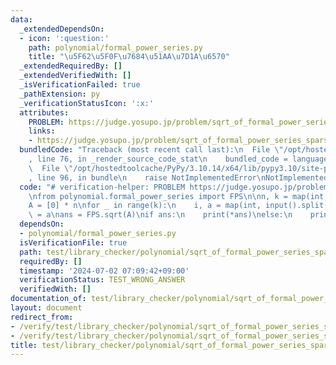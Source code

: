 ```yaml
---
data:
  _extendedDependsOn:
  - icon: ':question:'
    path: polynomial/formal_power_series.py
    title: "\u5F62\u5F0F\u7684\u51AA\u7D1A\u6570"
  _extendedRequiredBy: []
  _extendedVerifiedWith: []
  _isVerificationFailed: true
  _pathExtension: py
  _verificationStatusIcon: ':x:'
  attributes:
    PROBLEM: https://judge.yosupo.jp/problem/sqrt_of_formal_power_series_sparse
    links:
    - https://judge.yosupo.jp/problem/sqrt_of_formal_power_series_sparse
  bundledCode: "Traceback (most recent call last):\n  File \"/opt/hostedtoolcache/PyPy/3.10.14/x64/lib/pypy3.10/site-packages/onlinejudge_verify/documentation/build.py\"\
    , line 76, in _render_source_code_stat\n    bundled_code = language.bundle(\n\
    \  File \"/opt/hostedtoolcache/PyPy/3.10.14/x64/lib/pypy3.10/site-packages/onlinejudge_verify/languages/python.py\"\
    , line 96, in bundle\n    raise NotImplementedError\nNotImplementedError\n"
  code: "# verification-helper: PROBLEM https://judge.yosupo.jp/problem/sqrt_of_formal_power_series_sparse\n\
    \nfrom polynomial.formal_power_series import FPS\n\nn, k = map(int, input().split())\n\
    A = [0] * n\nfor _ in range(k):\n    i, a = map(int, input().split())\n    A[i]\
    \ = a\nans = FPS.sqrt(A)\nif ans:\n    print(*ans)\nelse:\n    print(-1)\n"
  dependsOn:
  - polynomial/formal_power_series.py
  isVerificationFile: true
  path: test/library_checker/polynomial/sqrt_of_formal_power_series_sparse.test.py
  requiredBy: []
  timestamp: '2024-07-02 07:09:42+09:00'
  verificationStatus: TEST_WRONG_ANSWER
  verifiedWith: []
documentation_of: test/library_checker/polynomial/sqrt_of_formal_power_series_sparse.test.py
layout: document
redirect_from:
- /verify/test/library_checker/polynomial/sqrt_of_formal_power_series_sparse.test.py
- /verify/test/library_checker/polynomial/sqrt_of_formal_power_series_sparse.test.py.html
title: test/library_checker/polynomial/sqrt_of_formal_power_series_sparse.test.py
---
```

